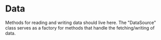 # Data

Methods for reading and writing data should live here. The "DataSource" class serves as a factory for methods
that handle the fetching/writing of data.